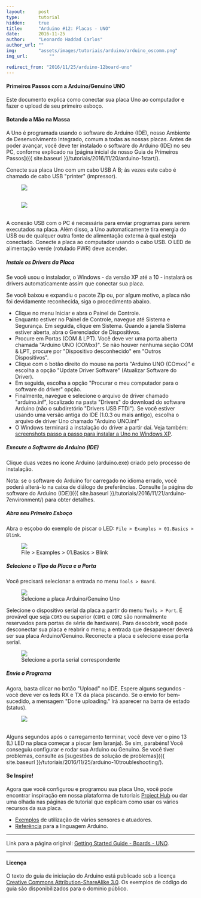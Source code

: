 ```yaml
---
layout:     post
type:       tutorial
hidden:     true
title:      "Arduino #12: Placas - UNO"
date:       2016-11-25
author:     "Leonardo Haddad Carlos"
author_url: ""
img:        "assets/images/tutoriais/arduino/arduino_oscomm.png"
img_url: 		""

redirect_from: "2016/11/25/arduino-12board-uno"
---
```


#### Primeiros Passos com a Arduino/Genuino UNO

Este documento explica como conectar sua placa Uno ao computador e fazer o upload de seu primeiro esboço.

#### Botando a Mão na Massa

A Uno é programada usando o software do Arduino (IDE), nosso Ambiente de Desenvolvimento Integrado, comum a todas as nossas placas. Antes de poder avançar, você deve ter instalado o software do Arduino (IDE) no seu PC, conforme explicado na [página inicial de nosso Guia de Primeiros Passos]({{ site.baseurl }}/tutoriais/2016/11/20/arduino-1start/).

Conecte sua placa Uno com um cabo USB A B; às vezes este cabo é chamado de cabo USB "printer" (impressor).

<div class="img-container">
  <figure>
    <img src="{{ site.baseurl }}/assets/images/tutoriais/arduino/uno_board.jpg">
    <figcaption>&nbsp;</figcaption>
  </figure>
  <figure>
    <img src="{{ site.baseurl }}/assets/images/tutoriais/arduino/usb_cable.jpg">
    <figcaption>&nbsp;</figcaption>
  </figure>
</div>

A conexão USB com o PC é necessária para enviar programas para serem executados na placa. Além disso, a Uno automaticamente tira energia do USB ou de qualquer outra fonte de alimentação externa à qual esteja conectado. Conecte a placa ao computador usando o cabo USB. O LED de alimentação verde (rotulado PWR) deve acender.

##### Instale os Drivers da Placa

Se você usou o instalador, o Windows - da versão XP até a 10 - instalará os drivers automaticamente assim que conectar sua placa.

Se você baixou e expandiu o pacote Zip ou, por algum motivo, a placa não foi devidamente reconhecida, siga o procedimento abaixo.

- Clique no menu Iniciar e abra o Painel de Controle.
- Enquanto estiver no Painel de Controle, navegue até Sistema e Segurança. Em seguida, clique em Sistema. Quando a janela Sistema estiver aberta, abra o Gerenciador de Dispositivos.
- Procure em Portas (COM & LPT). Você deve ver uma porta aberta chamada "Arduino UNO (COMxx)". Se não houver nenhuma seção COM & LPT, procure por "Dispositivo desconhecido" em "Outros Dispositivos".
- Clique com o botão direito do mouse na porta "Arduino UNO (COmxx)" e escolha a opção "Update Driver Software" (Atualizar Software do Driver).
- Em seguida, escolha a opção "Procurar o meu computador para o software do driver" opção.
- Finalmente, navegue e selecione o arquivo de driver chamado "arduino.inf", localizado na pasta "Drivers" do download do software Arduino (não o subdiretório "Drivers USB FTDI"). Se você estiver usando uma versão antiga do IDE (1.0.3 ou mais antigo), escolha o arquivo de driver Uno chamado "Arduino UNO.inf"
- O Windows terminará a instalação do driver a partir daí.
Veja também: [screenshots passo a passo para instalar a Uno no Windows XP](https://www.arduino.cc/en/Guide/UnoDriversWindowsXP).

##### Execute o Software do Arduino (IDE)

Clique duas vezes no ícone Arduino (arduino.exe) criado pelo processo de instalação.

Nota: se o software do Arduino for carregado no idioma errado, você poderá alterá-lo na caixa de diálogo de preferências. Consulte [a página do software do Arduino (IDE)]({{ site.baseurl }}/tutoriais/2016/11/21/arduino-7environment/) para obter detalhes.

##### Abra seu Primeiro Esboço

Abra o esçobo do exemplo de piscar o LED: `File > Examples > 01.Basics > Blink`.

<div class="img-container">
  <figure>
    <img src="{{ site.baseurl }}/assets/images/tutoriais/arduino/exp_blink.jpg">
    <figcaption>File > Examples > 01.Basics > Blink</figcaption>
  </figure>
</div>

##### Selecione o Tipo da Placa e a Porta

Você precisará selecionar a entrada no menu `Tools > Board`.

<div class="img-container">
  <figure>
    <img src="{{ site.baseurl }}/assets/images/tutoriais/arduino/uno_chooseboard.jpg">
    <figcaption>Selecione a placa Arduino/Genuino Uno</figcaption>
  </figure>
</div>

Selecione o dispositivo serial da placa a partir do menu `Tools > Port`. É provável que seja `COM3` ou superior (`COM1` e `COM2` são normalmente reservados para portas de série de hardware). Para descobrir, você pode desconectar sua placa e reabrir o menu; a entrada que desaparecer deverá ser sua placa Arduino/Genuino. Reconecte a placa e selecione essa porta serial.

<div class="img-container">
  <figure>
    <img src="{{ site.baseurl }}/assets/images/tutoriais/arduino/uno_chooseserial.jpg">
    <figcaption>Selecione a porta serial correspondente</figcaption>
  </figure>
</div>

##### Envie o Programa

Agora, basta clicar no botão "Upload" no IDE. Espere alguns segundos - você deve ver os leds RX e TX da placa piscando. Se o envio for bem-sucedido, a mensagem "Done uploading." Irá aparecer na barra de estado (status).

<div class="img-container">
  <figure>
    <img src="{{ site.baseurl }}/assets/images/tutoriais/arduino/exp_blink_send.png">
    <figcaption>&nbsp;</figcaption>
  </figure>
</div>

Alguns segundos após o carregamento terminar, você deve ver o pino 13 (L) LED na placa começar a piscar (em laranja). Se sim, parabéns! Você conseguiu configurar e rodar sua Arduino ou Genuino. Se você tiver problemas, consulte as [sugestões de solução de problemas]({{ site.baseurl }}/tutoriais/2016/11/25/arduino-10troubleshooting/).

#### Se Inspire!

Agora que você configurou e programou sua placa Uno, você pode encontrar inspiração em nossa plataforma de tutoriais [Project Hub](https://create.arduino.cc/projecthub/products/arduino-uno-genuino-uno) ou dar uma olhada nas páginas de tutorial que explicam como usar os vários recursos da sua placa.

- [Exemplos](https://www.arduino.cc/en/Tutorial/HomePage) de utilização de vários sensores e atuadores.
- [Referência](https://www.arduino.cc/en/Reference/HomePage) para a linguagem Arduino.

----

Link para a página original: [Getting Started Guide - Boards - UNO](https://www.arduino.cc/en/Guide/ArduinoUno).

----

#### Licença

O texto do guia de iniciação do Arduino está publicado sob a licença [Creative Commons Attribution-ShareAlike 3.0](https://creativecommons.org/licenses/by-sa/3.0). Os exemplos de código do guia são disponibilizados para o domínio público.
